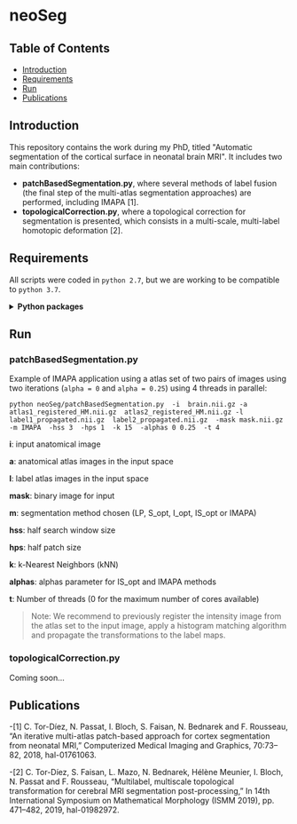 # neoSeg

## Table of Contents

- [Introduction](#introduction)
- [Requirements](#requirements)
- [Run](#run)
- [Publications](#publications)

## Introduction

This repository contains the work during my PhD, titled "Automatic segmentation of the cortical surface in neonatal brain MRI". It includes two main contributions:

- **patchBasedSegmentation.py**, where several methods of label fusion (the final step of the multi-atlas segmentation approaches) are performed, including IMAPA [1].
- **topologicalCorrection.py**, where a topological correction for segmentation is presented, which consists in a multi-scale, multi-label homotopic deformation [2].

## Requirements

All scripts were coded in `python 2.7`, but we are working to be compatible to `python 3.7`.

<details>
<summary><b>Python packages</b></summary>

- argparse
- nibabel
- numpy
- scipy
- time
- itertools
- multiprocessing
- numba
- math
- random
- matplotlib
- skimage
- skfmm
</details>

## Run

### patchBasedSegmentation.py

Example of IMAPA application using a atlas set of two pairs of images using two iterations (`alpha = 0` and `alpha = 0.25`) using 4 threads in parallel:

```
python neoSeg/patchBasedSegmentation.py  -i  brain.nii.gz -a  atlas1_registered_HM.nii.gz  atlas2_registered_HM.nii.gz -l  label1_propagated.nii.gz  label2_propagated.nii.gz  -mask mask.nii.gz  -m IMAPA  -hss 3  -hps 1  -k 15  -alphas 0 0.25  -t 4
```

**i**: input anatomical image

**a**: anatomical atlas images in the input space

**l**: label atlas images in the input space

**mask**: binary image for input

**m**: segmentation method chosen (LP, S_opt, I_opt, IS_opt or IMAPA)

**hss**: half search window size

**hps**: half patch size

**k**: k-Nearest Neighbors (kNN)

**alphas**: alphas parameter for IS_opt and IMAPA methods

**t**: Number of threads (0 for the maximum number of cores available)

> Note: We recommend to previously register the intensity image from the atlas set to the input image, apply a histogram matching algorithm and propagate the transformations to the label maps.

### topologicalCorrection.py

Coming soon...

## Publications

-[1] C. Tor-Díez, N. Passat, I. Bloch, S. Faisan, N. Bednarek and F. Rousseau, “An iterative multi-atlas patch-based approach for cortex segmentation from neonatal MRI,” Computerized Medical Imaging and Graphics, 70:73–82, 2018, hal-01761063.

-[2] C. Tor-Díez, S. Faisan, L. Mazo, N. Bednarek, Hélène Meunier, I. Bloch, N. Passat and F. Rousseau, “Multilabel, multiscale topological transformation for cerebral MRI segmentation post-processing,” In 14th International Symposium on Mathematical Morphology (ISMM 2019), pp. 471–482, 2019, hal-01982972.
